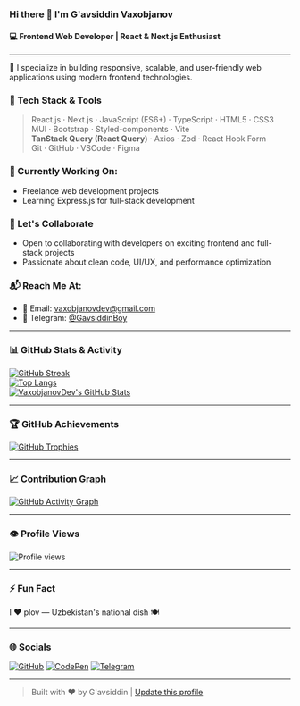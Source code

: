 ### Hi there 👋 I'm G'avsiddin Vaxobjanov
#### 💻 Frontend Web Developer | React & Next.js Enthusiast

---

🚀 I specialize in building responsive, scalable, and user-friendly web applications using modern frontend technologies.

### 🧠 Tech Stack & Tools
> React.js · Next.js · JavaScript (ES6+) · TypeScript · HTML5 · CSS3  
> MUI · Bootstrap · Styled-components · Vite  
> **TanStack Query (React Query)** · Axios · Zod · React Hook Form   
> Git · GitHub · VSCode · Figma

### 🔧 Currently Working On:
- Freelance web development projects
- Learning Express.js for full-stack development

### 🤝 Let's Collaborate
- Open to collaborating with developers on exciting frontend and full-stack projects
- Passionate about clean code, UI/UX, and performance optimization

### 📬 Reach Me At:
- 📧 Email: [vaxobjanovdev@gmail.com](mailto:vaxobjanovdev@gmail.com)
- 💬 Telegram: [@GavsiddinBoy](https://t.me/GavsiddinBoy)

---

### 📊 GitHub Stats & Activity

[![GitHub Streak](https://streak-stats.demolab.com/?user=VaxobjanovDev&theme=tokyonight&border_radius=6)](https://git.io/streak-stats)  
[![Top Langs](https://github-readme-stats.vercel.app/api/top-langs/?username=VaxobjanovDev&layout=compact&theme=tokyonight)](https://github.com/anuraghazra/github-readme-stats)  
[![VaxobjanovDev's GitHub Stats](https://github-readme-stats.vercel.app/api?username=VaxobjanovDev&show_icons=true&theme=tokyonight&count_private=true)](https://github.com/anuraghazra/github-readme-stats)

---

### 🏆 GitHub Achievements

[![GitHub Trophies](https://github-profile-trophy.vercel.app/?username=VaxobjanovDev&theme=tokyonight&no-frame=true&column=4)](https://github.com/ryo-ma/github-profile-trophy)

---

### 📈 Contribution Graph

[![GitHub Activity Graph](https://github-readme-activity-graph.cyclic.app/graph?username=VaxobjanovDev&theme=tokyo-night)](https://github.com/Ashutosh00710/github-readme-activity-graph)

---

### 👁️ Profile Views

![Profile views](https://gpvc.arturio.dev/VaxobjanovDev)

---

### ⚡ Fun Fact
I ❤️ plov — Uzbekistan's national dish 🍽️

---

### 🌐 Socials

[![GitHub](https://img.shields.io/badge/GitHub-100000?style=for-the-badge&logo=github&logoColor=white)](https://github.com/VaxobjanovDev)
[![CodePen](https://img.shields.io/badge/CodePen-000000?style=for-the-badge&logo=codepen&logoColor=white)](https://codepen.io/VaxobjanovDev)
[![Telegram](https://img.shields.io/badge/Telegram-2CA5E0?style=for-the-badge&logo=telegram&logoColor=white)](https://t.me/GavsiddinBoy)

---

> Built with ❤️ by G'avsiddin | [Update this profile](https://github.com/VaxobjanovDev/VaxobjanovDev/edit/main/README.md)
